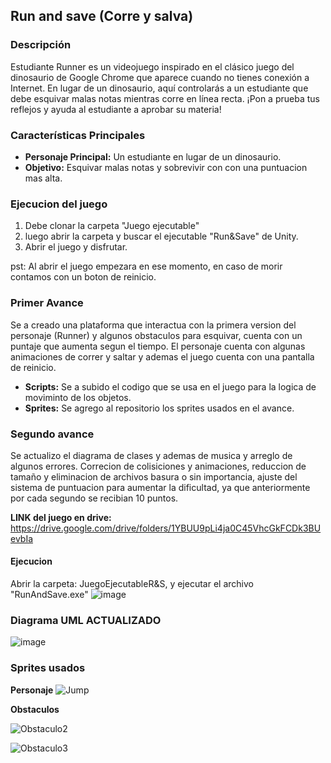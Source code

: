 ## Run and save (Corre y salva)
### Descripción

Estudiante Runner es un videojuego inspirado en el clásico juego del dinosaurio de Google Chrome que aparece cuando no tienes conexión a Internet. En lugar de un dinosaurio, aquí controlarás a un estudiante que debe esquivar malas notas mientras corre en línea recta. ¡Pon a prueba tus reflejos y ayuda al estudiante a aprobar su materia!

### Características Principales

- **Personaje Principal:** Un estudiante en lugar de un dinosaurio.
- **Objetivo:** Esquivar malas notas y sobrevivir con con una puntuacion mas alta.

### Ejecucion del juego 
  1. Debe clonar la carpeta "Juego ejecutable"
  2. luego abrir la carpeta y buscar el ejecutable "Run&Save" de Unity.
  3. Abrir el juego y disfrutar.
     
pst: Al abrir el juego empezara en ese momento, en caso de morir contamos con un boton de reinicio.
### Primer Avance

Se a creado una plataforma que interactua con la primera version del personaje (Runner) y algunos obstaculos para esquivar, cuenta con un puntaje que aumenta segun el tiempo. El personaje cuenta con algunas animaciones de correr y saltar y ademas el juego cuenta con una pantalla de reinicio.

- **Scripts:** Se a subido el codigo que se usa en el juego para la logica de moviminto de los objetos.
- **Sprites:** Se agrego al repositorio los sprites usados en el avance.

### Segundo avance

Se actualizo el diagrama de clases y ademas de musica y arreglo de algunos errores. Correcion de colisiciones y animaciones, reduccion de tamaño y eliminacion de archivos basura o sin importancia, ajuste del sistema de puntuacion para aumentar la dificultad, ya que anteriormente por cada segundo se recibian 10 puntos.

**LINK del juego en drive:** [https://drive.google.com/drive/folders/1YBUU9pLi4ja0C45VhcGkFCDk3BUevbIa ](https://drive.google.com/drive/folders/1TIZDt-XGNyR0tL85VARTm3fRvl9656Go)

#### Ejecucion 

Abrir la carpeta: JuegoEjecutableR&S, y ejecutar el archivo "RunAndSave.exe"
![image](https://github.com/user-attachments/assets/29c34c92-459f-4488-8ef0-5a4f0338afc9)

### Diagrama UML ACTUALIZADO

![image](https://github.com/user-attachments/assets/5b499775-72f1-455a-93cb-1cebe10f611c)

### Sprites usados

**Personaje**
![Jump](https://github.com/145548109/Video-Juego---POO/assets/166523123/d1a59960-3eb3-48cf-8d48-eaa6caf660f7)

**Obstaculos**

![Obstaculo2](https://github.com/145548109/Video-Juego---POO/assets/166523123/55d18621-35ed-42f7-9096-5cb86dfc6932)

![Obstaculo3](https://github.com/145548109/Video-Juego---POO/assets/166523123/2d542df7-19f3-4ee9-afef-835b2f505cff)

